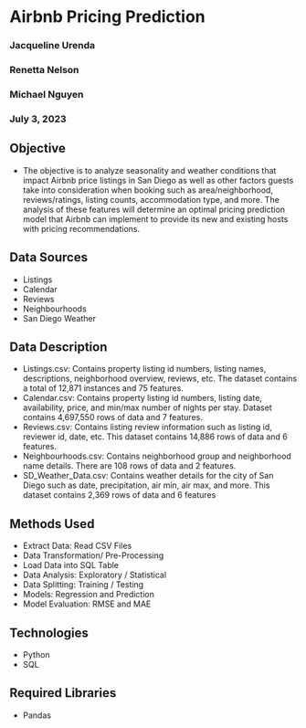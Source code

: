 # Airbnb Pricing Prediction
### Jacqueline Urenda
### Renetta Nelson
### Michael Nguyen
### July 3, 2023

## Objective

- The objective is to analyze seasonality and weather conditions that impact Airbnb price listings in San Diego as well as other factors guests take into consideration when booking such as area/neighborhood, reviews/ratings, listing counts, accommodation type, and more. The analysis of these features will determine an optimal pricing prediction model that Airbnb can implement to provide its new and existing hosts with pricing recommendations. 

## Data Sources

- Listings
- Calendar
- Reviews
- Neighbourhoods
- San Diego Weather

## Data Description

- Listings.csv: Contains property listing id numbers, listing names, descriptions, neighborhood overview, reviews, etc. The dataset contains a total of 12,871 instances and 75 features. 
- Calendar.csv: Contains property listing id numbers, listing date, availability, price, and min/max number of nights per stay. Dataset contains  4,697,550 rows of data and  7 features.
- Reviews.csv: Contains listing review information such as listing id, reviewer id, date, etc. This dataset contains 14,886 rows of data and 6 features.
- Neighbourhoods.csv: Contains neighborhood group and neighborhood name details. There are 108 rows of data and 2 features.
- SD_Weather_Data.csv: Contains weather details for the city of San Diego such as date, precipitation, air min, air max, and more. This dataset contains 2,369 rows of data and 6 features

## Methods Used

- Extract Data: Read CSV Files 
- Data Transformation/ Pre-Processing
- Load Data into SQL Table
- Data Analysis: Exploratory / Statistical
- Data Splitting: Training / Testing
- Models: Regression and Prediction
- Model Evaluation: RMSE and MAE

## Technologies

- Python
- SQL

## Required Libraries

- Pandas




